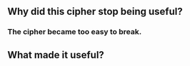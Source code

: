 ## Why did this cipher stop being useful?
### The cipher became too easy to break.

## What made it useful?
### 

